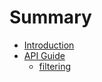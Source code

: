 # Summary

* [Introduction](README.md)
* [API Guide](api-guide.md)
    * [filtering](api-guide/filtering.md)

